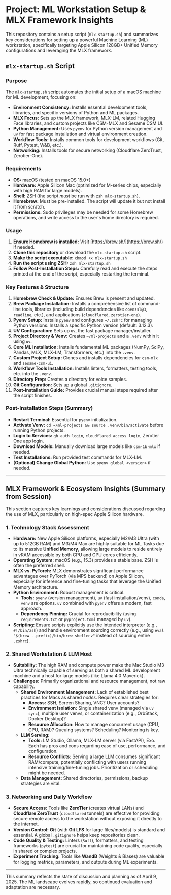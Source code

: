 # Project: ML Workstation Setup & MLX Framework Insights

This repository contains a setup script (`mlx-startup.sh`) and summarizes key considerations for setting up a powerful Machine Learning (ML) workstation, specifically targeting Apple Silicon 128GB+ Unified Memory configurations and leveraging the MLX framework.

## `mlx-startup.sh` Script

### Purpose

The `mlx-startup.sh` script automates the initial setup of a macOS machine for ML development, focusing on:

*   **Environment Consistency:** Installs essential development tools, libraries, and specific versions of Python and ML packages.
*   **MLX Focus:** Sets up the MLX framework, MLX-LM, related Hugging Face libraries, and custom projects like CSM-MLX and Sesame CSM UI.
*   **Python Management:** Uses `pyenv` for Python version management and `uv` for fast package installation and virtual environment creation.
*   **Workflow Tools:** Installs common tools for development workflows (Git, Ruff, Pytest, W&B, etc.).
*   **Networking:** Installs tools for secure networking (Cloudflare ZeroTrust, Zerotier-One).

### Requirements

*   **OS:** macOS (tested on macOS 15.0+)
*   **Hardware:** Apple Silicon Mac (optimized for M-series chips, especially with high RAM for large models).
*   **Shell:** ZSH (the script *must* be run with `zsh mlx-startup.sh`).
*   **Homebrew:** Must be pre-installed. The script will update it but not install it from scratch.
*   **Permissions:** Sudo privileges may be needed for some Homebrew operations, and write access to the user's home directory is required.

### Usage

1.  **Ensure Homebrew is installed:** Visit [https://brew.sh/](https://brew.sh/) if needed.
2.  **Clone this repository** or download the `mlx-startup.sh` script.
3.  **Make the script executable:** `chmod +x mlx-startup.sh`
4.  **Run the script using ZSH:** `zsh mlx-startup.sh`
5.  **Follow Post-Installation Steps:** Carefully read and execute the steps printed at the end of the script, especially restarting the terminal.

### Key Features & Structure

1.  **Homebrew Check & Update:** Ensures Brew is present and updated.
2.  **Brew Package Installation:** Installs a comprehensive list of command-line tools, libraries (including build dependencies like `openssl@3`, `readline`, etc.), and applications (`cloudflared`, `zerotier-one`).
3.  **Pyenv Setup:** Installs `pyenv` and configures `~/.zshrc` for managing Python versions. Installs a specific Python version (default: 3.12.3).
4.  **UV Configuration:** Sets up `uv`, the fast package manager/installer.
5.  **Project Directory & Venv:** Creates `~/ml-projects` and a `.venv` within it using `uv`.
6.  **Core ML Installation:** Installs fundamental ML packages (NumPy, SciPy, Pandas, MLX, MLX-LM, Transformers, etc.) into the `.venv`.
7.  **Custom Project Setup:** Clones and installs dependencies for `csm-mlx` and `sesame-csm-ui`.
8.  **Workflow Tools Installation:** Installs linters, formatters, testing tools, etc. into the `.venv`.
9.  **Directory Prep:** Creates a directory for voice samples.
10. **Git Configuration:** Sets up a global `.gitignore`.
11. **Post-Installation Guide:** Provides crucial manual steps required after the script finishes.

### Post-Installation Steps (Summary)

*   **Restart Terminal:** Essential for `pyenv` initialization.
*   **Activate Venv:** `cd ~/ml-projects && source .venv/bin/activate` before running Python projects.
*   **Login to Services:** `gh auth login`, `cloudflared access login`, Zerotier One app login.
*   **Download Models:** Manually download large models like `csm-1b-mlx` if needed.
*   **Test Installations:** Run provided test commands for MLX-LM.
*   **(Optional) Change Global Python:** Use `pyenv global <version>` if needed.

---

## MLX Framework & Ecosystem Insights (Summary from Session)

This section captures key learnings and considerations discussed regarding the use of MLX, particularly on high-spec Apple Silicon hardware.

### 1. Technology Stack Assessment

*   **Hardware:** New Apple Silicon platforms, especially M2/M3 Ultra (with up to 512GB RAM) and M3/M4 Max are highly suitable for ML Tasks due to its massive **Unified Memory**, allowing large models to reside entirely in vRAM accessible by both CPU and GPU cores efficiently.
*   **Operating System:** macOS (e.g., 15.3) provides a stable base. ZSH is often the preferred shell.
*   **MLX vs. PyTorch:** MLX demonstrates significant performance advantages over PyTorch (via MPS backend) on Apple Silicon, especially for inference and fine-tuning tasks that leverage the Unified Memory architecture.
*   **Python Environment:** Robust management is critical.
    *   **Tools:** `pyenv` (version management), `uv` (fast installation/venv), `conda`, `venv` are options. `uv` combined with `pyenv` offers a modern, fast approach.
    *   **Dependency Pinning:** Crucial for reproducibility (using `requirements.txt` or `pyproject.toml` managed by `uv`).
*   **Scripting:** Ensure scripts explicitly use the intended interpreter (e.g., `#!/bin/zsh`) and handle environment sourcing correctly (e.g., using `eval "$(brew --prefix)/bin/brew shellenv"` instead of sourcing entire `.zshrc`).

### 2. Shared Workstation & LLM Host

*   **Suitability:** The high RAM and compute power make the Mac Studio M3 Ultra technically capable of serving as both a shared ML development machine and a host for large models (like Llama 4.0 Maverick).
*   **Challenges:** Primarily organizational and resource management, not raw capability.
    *   **Shared Environment Management:** Lack of established best practices for Macs as shared *nodes*. Requires clear strategies for:
        *   **Access:** SSH, Screen Sharing, VNC? User accounts?
        *   **Environment Isolation:** Single shared venv (managed via `uv sync`), multiple user venvs, or containerization (e.g., OrbStack, Docker Desktop)?
        *   **Resource Allocation:** How to manage concurrent usage (CPU, GPU, RAM)? Queuing systems? Scheduling? Monitoring is key.
    *   **LLM Serving:**
        *   **Tools:** LM Studio, Ollama, MLX-LM server (via FastAPI), Exo. Each has pros and cons regarding ease of use, performance, and configuration.
        *   **Resource Conflicts:** Serving a large LLM consumes significant RAM/compute, potentially conflicting with users running intensive training/fine-tuning jobs. Prioritization or scheduling might be needed.
    *   **Data Management:** Shared directories, permissions, backup strategies are vital.

### 3. Networking and Daily Workflow

*   **Secure Access:** Tools like **ZeroTier** (creates virtual LANs) and **Cloudflare ZeroTrust** (`cloudflared` tunnels) are effective for providing secure remote access to the workstation without exposing it directly to the internet.
*   **Version Control:** **Git** (with **Git LFS** for large files/models) is standard and essential. A global `.gitignore` helps keep repositories clean.
*   **Code Quality & Testing:** Linters (`Ruff`), formatters, and testing frameworks (`pytest`) are crucial for maintaining code quality, especially in shared or complex projects.
*   **Experiment Tracking:** Tools like **WandB** (Weights & Biases) are valuable for logging metrics, parameters, and outputs during ML experiments.

---

This summary reflects the state of discussion and planning as of April 9, 2025. The ML landscape evolves rapidly, so continued evaluation and adaptation are necessary.
